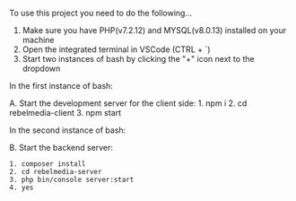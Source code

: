 To use this project you need to do the following...

1. Make sure you have PHP(v7.2.12) and MYSQL(v8.0.13) installed on your machine
2. Open the integrated terminal in VSCode (CTRL + `)
3. Start two instances of bash by clicking the "+" icon next to the dropdown

In the first instance of bash: 

A. Start the development server for the client side:
    1. npm i
    2. cd rebelmedia-client
    3. npm start

In the second instance of bash:

B. Start the backend server:

    1. composer install
    2. cd rebelmedia-server
    3. php bin/console server:start
    4. yes